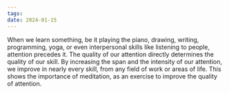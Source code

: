 ```yaml
---
tags: 
date: 2024-01-15
---
```

When we learn something, be it playing the piano, drawing, writing, programming, yoga, or even interpersonal skills like listening to people, attention precedes it. The quality of our attention directly determines the quality of our skill. By increasing the span and the intensity of our attention, we improve in nearly every skill, from any field of work or areas of life. This shows the importance of meditation, as an exercise to improve the quality of attention.
